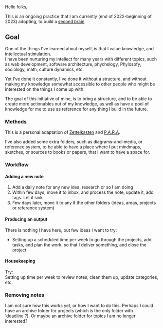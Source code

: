 #
Hello folks,

This is an ongoing practice that I am currently (end of 2022-beginning of 2023) adopting, to build a [second brain](https://fortelabs.com/blog/basboverview/).

## Goal
One of the things I've learned about myself, is that I value knowledge, and intellectual stimulation.  
I have been nurturing my intellect for many years with different topics, such as web development, software architecture, phychology, Phylosofy, sociology, math, culture dynamics, etc.

Yet I've done it constantly, I've done it without a structure, and without making my knowledge somewhat accessible to other people who might be interested on the things I come up with.

The goal of this initiative of mine, is to bring a structure, and to be able to create more actionables out of my knowledge, as well as have a pool of knowledge for me to use as reference for any thing I build in the future.

### Methods
This is a personal adaptation of [Zettelkasten](https://zettelkasten.de/introduction/) and [P.A.R.A](https://workflowy.com/systems/para-method/#:~:text=PARA%20is%20a%20methodology%20for,categories%20that%20make%20it%20up.).

I've also added some extra folders, such as diagrams-and-media, or reference system, to be able to have a place where I put mindmaps, sketches, or sources to books or papers, that I want to have a space for.

### Workflow
#### Adding a new note
1. Add a daily note for any new idea, research or so I am doing
2. Within few days, move it to inbox, and process the note, update it, add tags. Let it sink
3. Few days later, move it to any if the other folders (ideas, areas, projects or reference system)


#### Producing an output
There is nothing I have here, but few ideas I want to try:
* Setting up a scheduled time per week to go through the projects, add tasks, and plan the work, so that I deliver something, and close the project

#### Housekeeping
Try:  
Setting up time per week to review notes, clean them up, update categories, etc.

### Removing notes
I am not sure how this works yet, or how I want to do this. Perhaps I could have an archive folder for projects (which is the only folder with 'deadline'?). Or maybe an archive folder for topics I am no longer interested?
